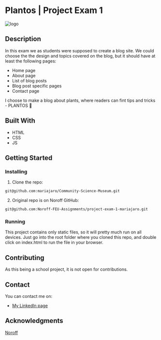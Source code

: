 # Plantos | Project Exam 1

![logo](images/classic-wooden-chair-by-fiddle-leaf-fig-plant.jpg)


## Description

In this exam we as students were supposed to create a blog site. We could choose the the design and topics covered on the blog, but it should have at least the following pages:

- Home page
- About page
- List of blog posts
- Blog post specific pages
- Contact page

I choose to make a blog about plants, where readers can fint tips and tricks - PLANTOS 🌱

## Built With

- HTML
- CSS
- JS

## Getting Started

### Installing 

1. Clone the repo:

```bash
git@github.com:mariajaro/Community-Science-Museum.git
```

2. Original repo is on Noroff GitHub:

```bash
git@github.com:Noroff-FEU-Assignments/project-exam-1-mariajaro.git
```


### Running

This project contains only static files, so it will pretty much run on all devices. Just go into the root folder where you cloned this repo, and double click on index.html to run the file in your browser.

## Contributing

As this being a school project, it is not open for contributions.

## Contact

You can contact me on:
- [My LinkedIn page](https://www.linkedin.com/in/maria-jaroszewska-94a63b241/)


## Acknowledgments

[Noroff](https://www.noroff.no/en)
